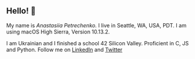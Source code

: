 ## Hello! :open_hands:

My name is *Anastasiia Petrechenko.* I live in Seattle, WA, USA, PDT. I am using macOS High Sierra, Version 10.13.2.


I am Ukrainian and I finished a school 42 Silicon Valley. Proficient in C, JS and Python.
Follow me on [LinkedIn](https://www.linkedin.com/in/anastasiia-petrechenko-882627170/)
and [Twitter](https://twitter.com/anapetrechenko)
